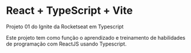# React + TypeScript + Vite

Projeto 01 do Ignite da Rocketseat em Typescript

Este projeto tem como função o aprendizado e treinamento de habilidades de programação com ReactJS usando Typescript.
